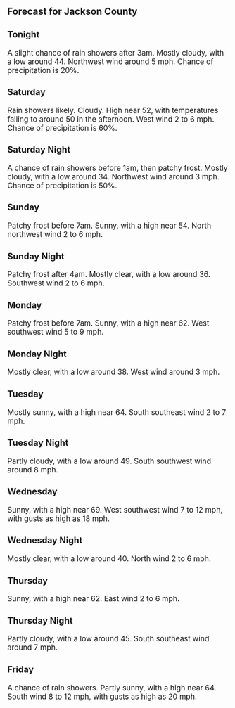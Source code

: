 <div>
   <h2>Forecast for Jackson County</h2>
   <p>
      <div style="font-size:120%">
         <h3>Tonight</h3>A slight chance of rain showers after 3am. Mostly cloudy, with a low around 44. Northwest wind around 5 mph. Chance of precipitation
         is 20%.<br></div>
   </p>
   <p>
      <div style="font-size:120%">
         <h3>Saturday</h3>Rain showers likely. Cloudy. High near 52, with temperatures falling to around 50 in the afternoon. West wind 2 to 6 mph.
         Chance of precipitation is 60%.<br></div>
   </p>
   <p>
      <div style="font-size:120%">
         <h3>Saturday Night</h3>A chance of rain showers before 1am, then patchy frost. Mostly cloudy, with a low around 34. Northwest wind around 3 mph.
         Chance of precipitation is 50%.<br></div>
   </p>
   <p>
      <div style="font-size:120%">
         <h3>Sunday</h3>Patchy frost before 7am. Sunny, with a high near 54. North northwest wind 2 to 6 mph.<br></div>
   </p>
   <p>
      <div style="font-size:120%">
         <h3>Sunday Night</h3>Patchy frost after 4am. Mostly clear, with a low around 36. Southwest wind 2 to 6 mph.<br></div>
   </p>
   <p>
      <div style="font-size:120%">
         <h3>Monday</h3>Patchy frost before 7am. Sunny, with a high near 62. West southwest wind 5 to 9 mph.<br></div>
   </p>
   <p>
      <div style="font-size:120%">
         <h3>Monday Night</h3>Mostly clear, with a low around 38. West wind around 3 mph.<br></div>
   </p>
   <p>
      <div style="font-size:120%">
         <h3>Tuesday</h3>Mostly sunny, with a high near 64. South southeast wind 2 to 7 mph.<br></div>
   </p>
   <p>
      <div style="font-size:120%">
         <h3>Tuesday Night</h3>Partly cloudy, with a low around 49. South southwest wind around 8 mph.<br></div>
   </p>
   <p>
      <div style="font-size:120%">
         <h3>Wednesday</h3>Sunny, with a high near 69. West southwest wind 7 to 12 mph, with gusts as high as 18 mph.<br></div>
   </p>
   <p>
      <div style="font-size:120%">
         <h3>Wednesday Night</h3>Mostly clear, with a low around 40. North wind 2 to 6 mph.<br></div>
   </p>
   <p>
      <div style="font-size:120%">
         <h3>Thursday</h3>Sunny, with a high near 62. East wind 2 to 6 mph.<br></div>
   </p>
   <p>
      <div style="font-size:120%">
         <h3>Thursday Night</h3>Partly cloudy, with a low around 45. South southeast wind around 7 mph.<br></div>
   </p>
   <p>
      <div style="font-size:120%">
         <h3>Friday</h3>A chance of rain showers. Partly sunny, with a high near 64. South wind 8 to 12 mph, with gusts as high as 20 mph.<br></div>
   </p>
</div>